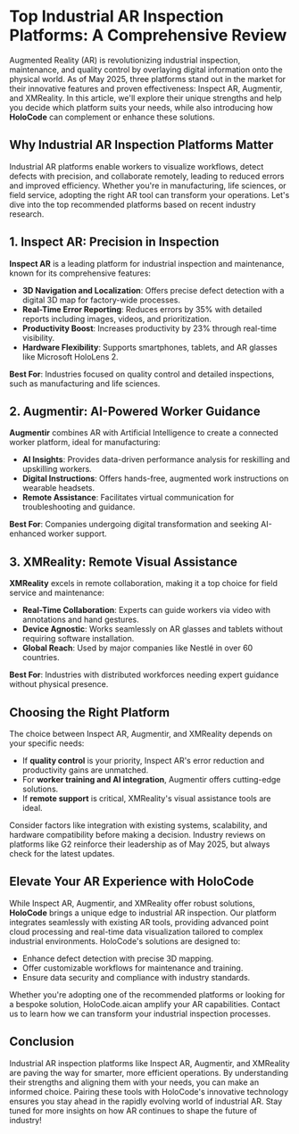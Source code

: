 # Top Industrial AR Inspection Platforms: A Comprehensive Review

Augmented Reality (AR) is revolutionizing industrial inspection, maintenance, and quality control by overlaying digital information onto the physical world. As of May 2025, three platforms stand out in the market for their innovative features and proven effectiveness: Inspect AR, Augmentir, and XMReality. In this article, we'll explore their unique strengths and help you decide which platform suits your needs, while also introducing how **HoloCode** can complement or enhance these solutions.

## Why Industrial AR Inspection Platforms Matter

Industrial AR platforms enable workers to visualize workflows, detect defects with precision, and collaborate remotely, leading to reduced errors and improved efficiency. Whether you're in manufacturing, life sciences, or field service, adopting the right AR tool can transform your operations. Let's dive into the top recommended platforms based on recent industry research.

## 1. Inspect AR: Precision in Inspection

**Inspect AR** is a leading platform for industrial inspection and maintenance, known for its comprehensive features:
- **3D Navigation and Localization**: Offers precise defect detection with a digital 3D map for factory-wide processes.
- **Real-Time Error Reporting**: Reduces errors by 35% with detailed reports including images, videos, and prioritization.
- **Productivity Boost**: Increases productivity by 23% through real-time visibility.
- **Hardware Flexibility**: Supports smartphones, tablets, and AR glasses like Microsoft HoloLens 2.

**Best For**: Industries focused on quality control and detailed inspections, such as manufacturing and life sciences.

## 2. Augmentir: AI-Powered Worker Guidance

**Augmentir** combines AR with Artificial Intelligence to create a connected worker platform, ideal for manufacturing:
- **AI Insights**: Provides data-driven performance analysis for reskilling and upskilling workers.
- **Digital Instructions**: Offers hands-free, augmented work instructions on wearable headsets.
- **Remote Assistance**: Facilitates virtual communication for troubleshooting and guidance.

**Best For**: Companies undergoing digital transformation and seeking AI-enhanced worker support.

## 3. XMReality: Remote Visual Assistance

**XMReality** excels in remote collaboration, making it a top choice for field service and maintenance:
- **Real-Time Collaboration**: Experts can guide workers via video with annotations and hand gestures.
- **Device Agnostic**: Works seamlessly on AR glasses and tablets without requiring software installation.
- **Global Reach**: Used by major companies like Nestlé in over 60 countries.

**Best For**: Industries with distributed workforces needing expert guidance without physical presence.

## Choosing the Right Platform

The choice between Inspect AR, Augmentir, and XMReality depends on your specific needs:
- If **quality control** is your priority, Inspect AR's error reduction and productivity gains are unmatched.
- For **worker training and AI integration**, Augmentir offers cutting-edge solutions.
- If **remote support** is critical, XMReality's visual assistance tools are ideal.

Consider factors like integration with existing systems, scalability, and hardware compatibility before making a decision. Industry reviews on platforms like G2 reinforce their leadership as of May 2025, but always check for the latest updates.

## Elevate Your AR Experience with HoloCode

While Inspect AR, Augmentir, and XMReality offer robust solutions, **HoloCode** brings a unique edge to industrial AR inspection. Our platform integrates seamlessly with existing AR tools, providing advanced point cloud processing and real-time data visualization tailored to complex industrial environments. HoloCode's solutions are designed to:
- Enhance defect detection with precise 3D mapping.
- Offer customizable workflows for maintenance and training.
- Ensure data security and compliance with industry standards.

Whether you're adopting one of the recommended platforms or looking for a bespoke solution, HoloCode.aican amplify your AR capabilities. Contact us to learn how we can transform your industrial inspection processes.

## Conclusion

Industrial AR inspection platforms like Inspect AR, Augmentir, and XMReality are paving the way for smarter, more efficient operations. By understanding their strengths and aligning them with your needs, you can make an informed choice. Pairing these tools with HoloCode's innovative technology ensures you stay ahead in the rapidly evolving world of industrial AR. Stay tuned for more insights on how AR continues to shape the future of industry! 